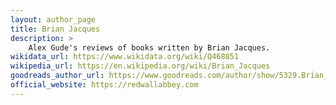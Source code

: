 ```yaml
---
layout: author_page
title: Brian Jacques
description: >
    Alex Gude's reviews of books written by Brian Jacques.
wikidata_url: https://www.wikidata.org/wiki/Q468851
wikipedia_url: https://en.wikipedia.org/wiki/Brian_Jacques
goodreads_author_url: https://www.goodreads.com/author/show/5329.Brian_Jacques
official_website: https://redwallabbey.com
---
```

